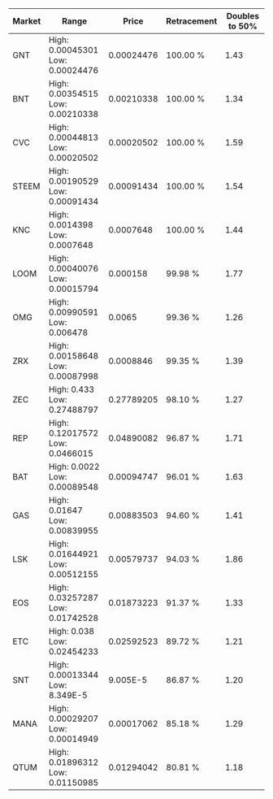 | Market | Range | Price| Retracement | Doubles to 50% |
| --- | --- | --- | --- | --- |
| GNT | High: 0.00045301<br />Low: 0.00024476 | 0.00024476 | 100.00 % | 1.43 |
| BNT | High: 0.00354515<br />Low: 0.00210338 | 0.00210338 | 100.00 % | 1.34 |
| CVC | High: 0.00044813<br />Low: 0.00020502 | 0.00020502 | 100.00 % | 1.59 |
| STEEM | High: 0.00190529<br />Low: 0.00091434 | 0.00091434 | 100.00 % | 1.54 |
| KNC | High: 0.0014398<br />Low: 0.0007648 | 0.0007648 | 100.00 % | 1.44 |
| LOOM | High: 0.00040076<br />Low: 0.00015794 | 0.000158 | 99.98 % | 1.77 |
| OMG | High: 0.00990591<br />Low: 0.006478 | 0.0065 | 99.36 % | 1.26 |
| ZRX | High: 0.00158648<br />Low: 0.00087998 | 0.0008846 | 99.35 % | 1.39 |
| ZEC | High: 0.433<br />Low: 0.27488797 | 0.27789205 | 98.10 % | 1.27 |
| REP | High: 0.12017572<br />Low: 0.0466015 | 0.04890082 | 96.87 % | 1.71 |
| BAT | High: 0.0022<br />Low: 0.00089548 | 0.00094747 | 96.01 % | 1.63 |
| GAS | High: 0.01647<br />Low: 0.00839955 | 0.00883503 | 94.60 % | 1.41 |
| LSK | High: 0.01644921<br />Low: 0.00512155 | 0.00579737 | 94.03 % | 1.86 |
| EOS | High: 0.03257287<br />Low: 0.01742528 | 0.01873223 | 91.37 % | 1.33 |
| ETC | High: 0.038<br />Low: 0.02454233 | 0.02592523 | 89.72 % | 1.21 |
| SNT | High: 0.00013344<br />Low: 8.349E-5 | 9.005E-5 | 86.87 % | 1.20 |
| MANA | High: 0.00029207<br />Low: 0.00014949 | 0.00017062 | 85.18 % | 1.29 |
| QTUM | High: 0.01896312<br />Low: 0.01150985 | 0.01294042 | 80.81 % | 1.18 |
